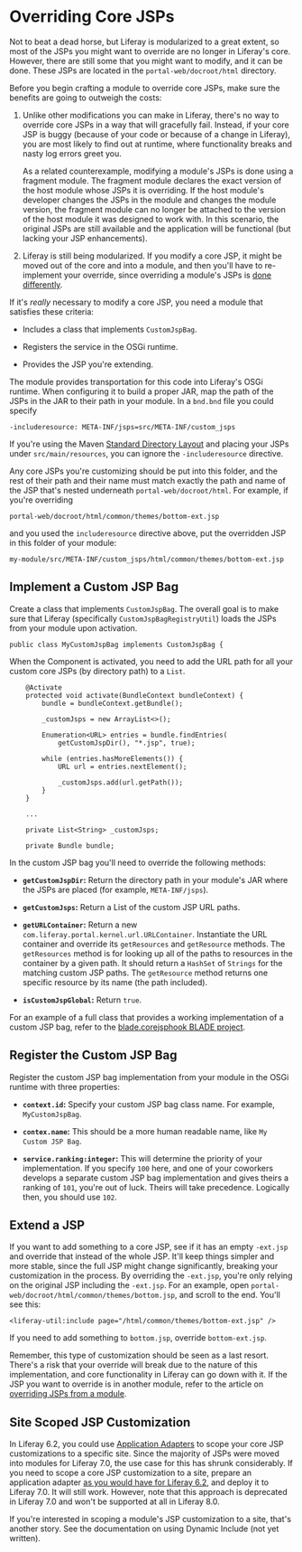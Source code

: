 # Overriding Core JSPs [](id=overriding-core-jsps)

Not to beat a dead horse, but Liferay is modularized to a great extent, so most
of the JSPs you might want to override are no longer in Liferay's core. However, there
are still some that you might want to modify, and it can be done. These JSPs are
located in the `portal-web/docroot/html` directory.

Before you begin crafting a module to override core JSPs, make sure the benefits
are going to outweigh the costs:

1. Unlike other modifications you can make in Liferay, there's no way to
override core JSPs in a way that will gracefully fail. Instead, if your core JSP
is buggy (because of your code or because of a change in Liferay), you are
most likely to find out at runtime, where functionality breaks and nasty
log errors greet you.

    As a related counterexample, modifying a module's JSPs is done using a
    fragment module. The fragment module declares the exact version of the host
    module whose JSPs it is overriding. If the host module's developer changes the
    JSPs in the module and changes the module version, the fragment module can no
    longer be attached to the version of the host module it was designed to work
    with. In this scenario, the original JSPs are still available and the
    application will be functional (but lacking your JSP enhancements).

2. Liferay is still being modularized. If you modify a core JSP, it might be
moved out of the core and into a module, and then you'll have to re-implement
your override, since overriding a module's JSPs is [done differently](develop/tutorials/-/knowledge_base/7-0/overriding-module-jsps).

If it's *really* necessary to modify a core JSP, you need a module that satisfies these criteria: 

-  Includes a class that implements `CustomJspBag`.

-  Registers the service in the OSGi runtime.

-  Provides the JSP you're extending.

The module provides transportation for this code into Liferay's OSGi runtime.
When configuring it to build a proper JAR, map the path of the JSPs in the JAR
to their path in your module. In a `bnd.bnd` file you could specify 

    -includeresource: META-INF/jsps=src/META-INF/custom_jsps

If you're using the Maven [Standard Directory Layout](https://maven.apache.org/guides/introduction/introduction-to-the-standard-directory-layout.html)
and placing your JSPs under `src/main/resources`, you can ignore the
`-includeresource` directive.

Any core JSPs you're customizing should be put into this folder, and the rest of
their path and their name must match exactly the path and name of the JSP
that's nested underneath `portal-web/docroot/html`. For example, if you're
overriding

    portal-web/docroot/html/common/themes/bottom-ext.jsp 

and you used the `includeresource` directive above, put the overridden JSP in
this folder of your module:

    my-module/src/META-INF/custom_jsps/html/common/themes/bottom-ext.jsp

## Implement a Custom JSP Bag [](id=implement-a-custom-jsp-bag)

Create a class that implements `CustomJspBag`. The overall goal is to make sure
that Liferay (specifically `CustomJspBagRegistryUtil`) loads the JSPs from your
module upon activation.

    public class MyCustomJspBag implements CustomJspBag {

When the Component is activated, you need to add the URL path for all your custom
core JSPs (by directory path) to a `List`.

        @Activate
        protected void activate(BundleContext bundleContext) {
            bundle = bundleContext.getBundle();

            _customJsps = new ArrayList<>();

            Enumeration<URL> entries = bundle.findEntries(
                getCustomJspDir(), "*.jsp", true);

            while (entries.hasMoreElements()) {
                URL url = entries.nextElement();

                _customJsps.add(url.getPath());
            }
        }

        ...

        private List<String> _customJsps;

        private Bundle bundle;

In the custom JSP bag you'll need to override the following methods:

-  **`getCustomJspDir`:** Return the directory path in your
module's JAR where the JSPs are placed (for example, `META-INF/jsps`).

-  **`getCustomJsps`:** Return a List of the custom JSP URL paths.

-  **`getURLContainer`:** Return a new
   `com.liferay.portal.kernel.url.URLContainer`. Instantiate the URL container
and override its `getResources` and `getResource` methods. The `getResources`
method is for looking up all of the paths to resources in the container by a
given path. It should return a `HashSet` of `Strings` for the matching custom
JSP paths. The `getResource` method returns one specific resource by its name
(the path included).

-  **`isCustomJspGlobal`:** Return `true`.

For an example of a full class that provides a working implementation of a
custom JSP bag, refer to the [blade.corejsphook BLADE project](https://github.com/liferay/liferay-blade-samples/blob/master/liferay-gradle/blade.corejsphook/src/main/java/com/liferay/blade/samples/corejsphook/BladeCustomJspBag.java).

## Register the Custom JSP Bag [](id=register-the-custom-jsp-bag)

Register the custom JSP bag implementation from your module in the OSGi runtime
with three properties:

-  **`context.id`:** Specify your custom JSP bag class name. For example,
   `MyCustomJspBag`.

-  **`contex.name`:** This should be a more human readable name, like `My Custom
   JSP Bag`.

-  **`service.ranking:integer`:** This will determine the priority of your
   implementation. If you specify `100` here, and one of your coworkers develops
a separate custom JSP bag implementation and gives theirs a ranking of `101`,
you're out of luck. Theirs will take precedence. Logically then, you should use
`102`.

## Extend a JSP [](id=extend-a-jsp)

If you want to add something to a core JSP, see if it has an empty `-ext.jsp`
and override that instead of the whole JSP. It'll keep things simpler and more
stable, since the full JSP might change significantly, breaking your
customization in the process. By overriding the `-ext.jsp`, you're only relying
on the original JSP including the `-ext.jsp`. For an example, open
`portal-web/docroot/html/common/themes/bottom.jsp`, and scroll to the end.
You'll see this:

    <liferay-util:include page="/html/common/themes/bottom-ext.jsp" />

If you need to add something to `bottom.jsp`, override `bottom-ext.jsp`. 

Remember, this type of customization should be seen as a last resort. There's a
risk that your override will break due to the nature of this implementation, and
core functionality in Liferay can go down with it. If the JSP you want to
override is in another module, refer to the article on [overriding JSPs from a module](develop/tutorials/-/knowledge_base/7-0/overriding-module-jsps).

## Site Scoped JSP Customization [](id=site-scoped-jsp-customization)

In Liferay 6.2, you could use [Application Adapters](/develop/tutorials/-/knowledge_base/6-2/customizing-sites-and-site-templates-with-application-adapters) to scope your core JSP
customizations to a specific site. Since the majority of JSPs were moved into
modules for Liferay 7.0, the use case for this has shrunk considerably. If you
need to scope a core JSP customization to a site, prepare an application adapter
[as you would have for Liferay 6.2](/develop/tutorials/-/knowledge_base/6-2/customizing-sites-and-site-templates-with-application-adapters), and deploy it to Liferay 7.0. It will still
work. However, note that this approach is deprecated in Liferay 7.0 and won't be
supported at all in Liferay 8.0.

If you're interested in scoping a module's JSP customization to a site, that's
another story. See the documentation on using Dynamic Include (not yet written).

